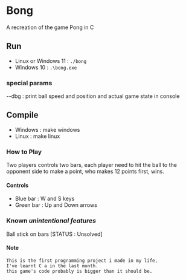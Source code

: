 # Bong

A recreation of the game Pong in C

## Run

* Linux or Windows 11 : `./bong`
* Windows 10 : `.\bong.exe`

### special params

--dbg : print ball speed and position and actual game state in console

## Compile

* Windows : make windows
* Linux   : make linux

### How to Play

Two players controls two bars, each player
need to hit the ball to the opponent side to
make a point, who makes 12 points first, wins.

#### Controls

* Blue bar : W and S keys
* Green bar : Up and Down arrows

### Known *unintentional features*

Ball stick on bars [STATUS : Unsolved]

#### Note

    This is the first programming project i made in my life,
    I've learnt C a in the last month.  
    this game's code probably is bigger than it should be.
